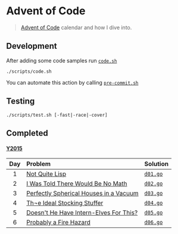 Advent of Code
==============

> [Advent of Code](https://adventofcode.com/) calendar and how I dive into.

Development
-----------

After adding some code samples run [`code.sh`](./scripts/code.sh)

```shell
./scripts/code.sh
```

You can automate this action by calling [`pre-commit.sh`](./scripts/pre-commit.sh)

Testing
-------

```shell
./scripts/test.sh [-fast|-race|-cover]
```

Completed
---------

#### [Y2015](https://adventofcode.com/2015/)

| Day | Problem                                                                       | Solution                            |
|:---:|:------------------------------------------------------------------------------|:------------------------------------|
|  1  | [Not Quite Lisp](https://adventofcode.com/2015/day/1)                         | [`d01.go`](./internal/y2015/d01.go) |
|  2  | [I Was Told There Would Be No Math](https://adventofcode.com/2015/day/2)      | [`d02.go`](./internal/y2015/d02.go) |
|  3  | [Perfectly Spherical Houses in a Vacuum](https://adventofcode.com/2015/day/3) | [`d03.go`](./internal/y2015/d03.go) |
|  4  | [Th¬e Ideal Stocking Stuffer](https://adventofcode.com/2015/day/4)            | [`d04.go`](./internal/y2015/d04.go) |
|  5  | [Doesn't He Have Intern-Elves For This?](https://adventofcode.com/2015/day/5) | [`d05.go`](./internal/y2015/d05.go) |
|  6  | [Probably a Fire Hazard](https://adventofcode.com/2015/day/6)                 | [`d06.go`](./internal/y2015/d06.go) |
